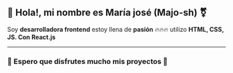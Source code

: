 
## 👋 Hola!, mi nombre es María josé (Majo-sh) ⚧️
Soy **desarrolladora frontend** estoy llena de **pasión** 🔥🔥🔥 
utilizo **HTML, CSS, JS. Con React.js**
___

### 💞 Espero que disfrutes mucho mis proyectos 💞
